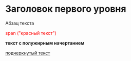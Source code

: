 <!DOCTYPE html>
<html lang="en">
<head>
  <meta charset="utf-8">
  <meta name="viewport" content="width=device-width">
  <title>JS Bin</title>
</head>
<body>
  <div>
   <h1>Заголовок первого уровня</h1>
   <p>Абзац текста</p>
  </div>
   <p><span style="color:red">span ("красный текст")</span></p>
   <p><b>текст с полужирным начертанием</b></p>
   <p><u>подчеркнутый текст</u></p>
</body>
</html>